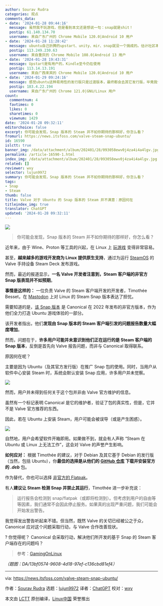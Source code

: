 ```yaml
---
author: Sourav Rudra
categories: 观点
comments_data:
- date: '2024-01-28 09:44:16'
  message: 虽然我不玩游戏，但是看到本文还是想说一句：snap就是shit！
  postip: 61.140.134.70
  username: 来自广东广州的 Chrome Mobile 120.0|Android 10 用户
- date: '2024-01-28 11:28:42'
  message: ubuntu自己折腾的upstart、unity、mir、snap就没一个搞成的。估计社区本身就不喜欢ubuntu，而ubuntu自己也很作死。
  postip: 113.249.230.63
  username: 来自重庆的 Chrome Mobile 108.0|Android 13 用户
- date: '2024-01-28 19:43:31'
  message: Upstart是有用户的，Kindle至今仍在使用
  postip: 113.14.13.191
  username: 来自广西来宾的 Chrome Mobile 120.0|Android 10 用户
- date: '2024-01-29 09:24:16'
  message: 感觉ubuntu这种易用性的发行版只是过渡版本，最终都会去其它发行版，毕竟我们linuxer折腾不息
  postip: 183.4.22.194
  username: 来自广东广州的 Chrome 121.0|GNU/Linux 用户
count:
  commentnum: 4
  favtimes: 0
  likes: 0
  sharetimes: 0
  viewnum: 1429
date: '2024-01-28 09:32:11'
editorchoice: false
excerpt: 你可能会发现，Snap 版本的 Steam 并不如你期待的那样好，你怎么看？
fromurl: https://news.itsfoss.com/valve-steam-snap-ubuntu/
id: 16590
islctt: true
banner_img: /data/attachment/album/202401/28/093058ewv0j4za4i4a4lgv.jpg
permalink: /article-16590-1.html
index_img: /data/attachment/album/202401/28/093058ewv0j4za4i4a4lgv.jpg.thumb.jpg
related: []
reviewer: wxy
selector: lujun9972
summary: 你可能会发现，Snap 版本的 Steam 并不如你期待的那样好，你怎么看？
tags:
- Snap
- Steam
thumb: false
title: Valve 对于 Ubuntu 的 Snap 版本的 Steam 并不满意：原因何在
titleindex_img: true
translator: ChatGPT
updated: '2024-01-28 09:32:11'
---
```


![](/data/attachment/album/202401/28/093058ewv0j4za4i4a4lgv.jpg)



> 
> 你可能会发现，Snap 版本的 Steam 并不如你期待的那样好，你怎么看？
> 
> 
> 


近年来，由于 Wine、Proton 等工具的兴起，在 Linux 上 [玩游戏](https://itsfoss.com/linux-gaming-guide/) 变得非常容易。


甚至，**越来越多的游戏开发商为 Linux 提供原生支持**，通过为运行 [SteamOS](https://itsfoss.com/steamos/) 的 Valve 手持设备 Steam Deck 发布游戏。


然而，最近的报道显示，**一名 Valve 开发者注意到，Steam 客户端的非官方 Snap 版表现并不如预期**。


**事情是这样的：** 一位负责 Valve 的 Steam 客户端开发的开发者，Timothée Besset，在 [Mastodon](https://mastodon.social/@TTimo/111772575146054328) 上对 Linux 的 Steam Snap 版本表达了担忧。


需要知道的是，[该 Snap 版本](https://snapcraft.io/steam) 是 Canonical 在 2022 年发布的非官方版本，作为他们全力打造 Ubuntu 游戏体验的一部分。


该开发者指出，他们**发现由 Snap 版本的 Steam 客户端引发的问题报告数量大幅度增加**。


然而，问题在于，**许多用户可能并未意识到他们正在运行的是 Steam 客户端的 Snap 版本**，反倒是首先向 Valve 报告问题，而非与 Canonical 取得联系。


原因何在呢？


主要是因为 Ubuntu（及其官方发行版）在推广 Snap 包的使用。同时，当用户从软件中心安装 Steam 时，系统会默认安装 Snap 应用，许多用户并未觉察。


![](/data/attachment/album/202401/28/093213o7fj669azh5cijj6.png)


然而，用户并未得到任何关于这个包并非由 Valve 官方维护的信息。


虽然有一个标记表明 Canonical 是它的维护者，验证了包的真实性，但是，它并不是 Valve 官方推荐的东西。


因此，若在 Ubuntu 上安装 Steam，用户可能会被误导（或是产生困惑）。


![](/data/attachment/album/202401/28/093213jefqwvijeq7jfbue.png)


自然地，用户会希望软件开箱即用。如果做不到，就会有人声称 “Steam 在 Ubuntu 或 Linux 上无法工作”，这会对 Valve 的声誉产生影响。


**如何应对：** 根据 Timothée 的建议，对于 Debian 及其它基于 Debian 的发行版（当然，包括 Ubuntu），你**最佳的选择是从他们的 [GitHub 仓库](https://github.com/ValveSoftware/steam-for-linux/) 下载并安装官方的 *.deb*** 包。


作为替代，你也可以选择 [非官方的 Flatpak](https://flathub.org/apps/com.valvesoftware.Steam)。


有人**建议让 Steam 检测 Snap 并禁止其运行**，Timothée 进一步补充说：



> 
> 运行报告会检测到 snap/flatpak（或即将检测到）。但考虑到用户的自由等等因素，我们通常不会因此停止服务。如果真的出现严重问题，我们可能会开始发出警告。
> 
> 
> 


我觉得发出警告听起来不错。但当然，既然 Valve 的关切已经被公之于众，Canonical 应对这个问题采取行动，与 Valve 合作改善现状。


? 你觉得呢？ Canonical 会采取行动，解决他们所开发的基于 Snap 的 Steam 客户端存在的问题吗？



> 
> 参考：[GamingOnLinux](https://www.gamingonlinux.com/2024/01/valve-seeing-increasing-bug-reports-due-to-steam-snap-other-methods-recommended/)
> 
> 
> 


*（题图：DA/13bf0574-9608-4d18-97ef-c136cbd81ef4）*




---


via: <https://news.itsfoss.com/valve-steam-snap-ubuntu/>


作者：[Sourav Rudra](https://news.itsfoss.com/author/sourav/) 选题：[lujun9972](https://github.com/lujun9972) 译者：[ChatGPT](https://linux.cn/lctt/ChatGPT) 校对：[wxy](https://github.com/wxy)


本文由 [LCTT](https://github.com/LCTT/TranslateProject) 原创编译，[Linux中国](https://linux.cn/) 荣誉推出